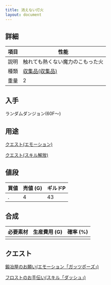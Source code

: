 ```yaml
---
title: 消えない灯火
layout: document
---
```

## 詳細

|項目|性能|
|---|---|
|説明|触れても熱くない魔力のこもった火|
|種類|[収集品(収集品)](収集品(収集品))|
|重量|2|

## 入手

ランダムダンジョン(60F～)

## 用途

[クエスト(エモーション)](クエスト(エモーション))

[クエスト(スキル解放)](クエスト(スキル解放))

## 値段

|買値|売値 (G)|ギルドP|
|---|---|---|
|.|4|43|

## 合成

|必要素材|生産費用 (G)|確率 (%)|
|---|---|---|
||||

## クエスト

[鍛冶屋のお願い(エモーション「ガッツポーズ」)](クエスト(エモーション))

[フロストのお手伝い(スキル「ダッシュ」)](クエスト(スキル解放))
